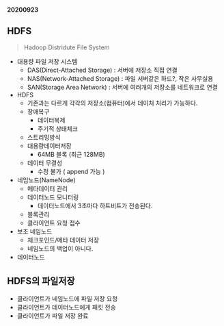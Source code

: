 #### 20200923

## HDFS

> Hadoop Distridute File System

* 대용량 파일 저장 시스템
  * DAS(Direct-Attached Storage) : 서버에 저장소 직접 연결
  * NAS(Network-Attached Storage) : 파일 서버같은 하드?, 작은 사무실용
  * SAN(Storage Area Network) : 서버에 여러개의 저장소를 네트워크로 연결
* HDFS
  * 기존과는 다르게 각각의 저장소(컴퓨터)에서 데이처 처리가 가능하다.
  * 장애복구
    * 데이터복제
    * 주기적 상태체크
  * 스트리밍방식
  * 대용량데이터저장
    * 64MB 블록 (최근 128MB)
  * 데이터 무결성
    * 수정 불가 ( append 가능 )
* 네임노드(NameNode)
  * 메타데이터 관리
  * 데이터노드 모니터링
    * 데이터노드에서 3초마다 하트비트가 전송된다.
  * 블록관리
  * 클라이언트 요청 접수
* 보조 네임노드
  * 체크포인드/메타 데이터 저장
  * 네임노드의 백업이 아니다.
* 데이터노드



## HDFS의 파일저장

* 클라이언트가 네임노드에 파일 저장 요청
* 클라이언트가 데이터노드에게 패킷 전송
* 클라이언트가 파일 저장 완료



